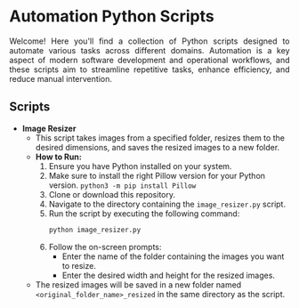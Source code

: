 # Automation Python Scripts

<p align="justify">
Welcome! Here you'll find a collection of Python scripts designed to automate various tasks across different domains. Automation is a key aspect of modern software development and operational workflows, and these scripts aim to streamline repetitive tasks, enhance efficiency, and reduce manual intervention.
</p>

## Scripts

- **Image Resizer**
    - This script takes images from a specified folder, resizes them to the desired dimensions, and saves the resized images to a new folder.
    - **How to Run:**
        1. Ensure you have Python installed on your system.
        2. Make sure to install the right Pillow version for your Python version. ```python3 -m pip install Pillow```
        3. Clone or download this repository.
        4. Navigate to the directory containing the `image_resizer.py` script.
        5. Run the script by executing the following command:
            ```bash
            python image_resizer.py
            ```
        6. Follow the on-screen prompts:
            - Enter the name of the folder containing the images you want to resize.
            - Enter the desired width and height for the resized images.
    - The resized images will be saved in a new folder named `<original_folder_name>_resized` in the same directory as the script.
